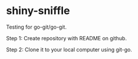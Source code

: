 # shiny-sniffle
Testing for go-git/go-git.

Step 1: Create repository with README on github.

Step 2: Clone it to your local computer using git-go. 
